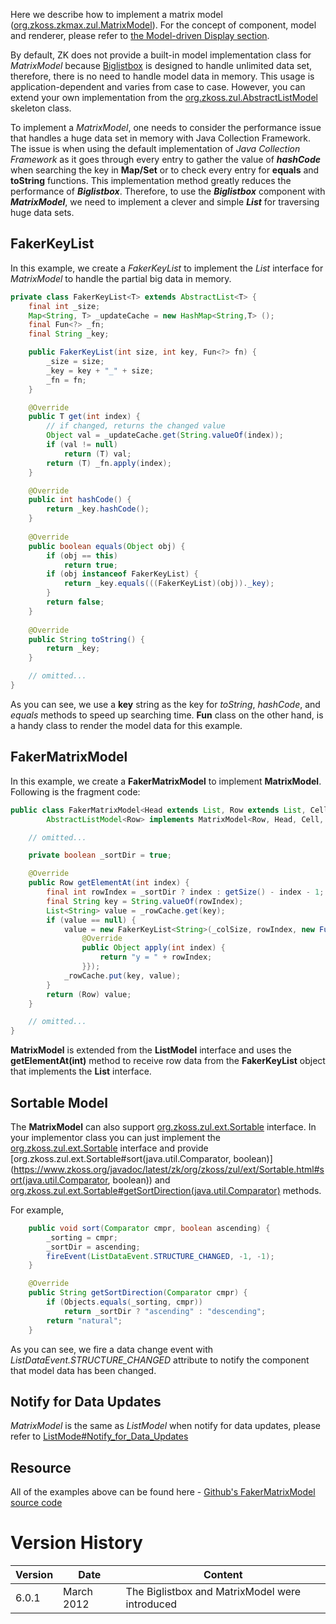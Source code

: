 

Here we describe how to implement a matrix model
([org.zkoss.zkmax.zul.MatrixModel](https://www.zkoss.org/javadoc/latest/zk/org/zkoss/zkmax/zul/MatrixModel.html)).
For the concept of component, model and renderer, please refer to [the Model-driven Display section]({{site.baseurl}}/zk_dev_ref/mvc/model/list_model#Model-driven_Display).

By default, ZK does not provide a built-in model implementation class
for *MatrixModel* because [ Biglistbox]({{site.baseurl}}/zk_component_ref/biglistbox) is
designed to handle unlimited data set, therefore, there is no need to
handle model data in memory. This usage is application-dependent and
varies from case to case. However, you can extend your own
implementation from the
[org.zkoss.zul.AbstractListModel](https://www.zkoss.org/javadoc/latest/zk/org/zkoss/zul/AbstractListModel.html)
skeleton class.

To implement a *MatrixModel*, one needs to consider the performance
issue that handles a huge data set in memory with Java Collection
Framework. The issue is when using the default implementation of <i>Java
Collection Framework</i> as it goes through every entry to gather the
value of <b><i>hashCode</i></b> when searching the key in <b>Map/Set</b>
or to check every entry for <b>equals</b> and <b>toString</b> functions.
This implementation method greatly reduces the performance of
<i><b>Biglistbox</b></i>. Therefore, to use the <i><b>Biglistbox</b></i>
component with <b><i>MatrixModel</i></b>, we need to implement a clever
and simple <b><i>List</i></b> for traversing huge data sets.

## FakerKeyList

In this example, we create a *FakerKeyList* to implement the *List*
interface for *MatrixModel* to handle the partial big data in memory.

```java
private class FakerKeyList<T> extends AbstractList<T> {
    final int _size;
    Map<String, T> _updateCache = new HashMap<String,T> ();
    final Fun<?> _fn;
    final String _key;

    public FakerKeyList(int size, int key, Fun<?> fn) {
        _size = size;
        _key = key + "_" + size;
        _fn = fn;
    }

    @Override
    public T get(int index) {
        // if changed, returns the changed value
        Object val = _updateCache.get(String.valueOf(index));
        if (val != null)
            return (T) val;
        return (T) _fn.apply(index);
    }

    @Override
    public int hashCode() {
        return _key.hashCode();
    }
        
    @Override
    public boolean equals(Object obj) {
        if (obj == this)
            return true;
        if (obj instanceof FakerKeyList) {
            return _key.equals(((FakerKeyList)(obj))._key);
        }
        return false;
    }
    
    @Override
    public String toString() {
        return _key;
    }

    // omitted...
}
```

As you can see, we use a **key** string as the key for <i>toString</i>,
<i>hashCode</i>, and <i>equals</i> methods to speed up searching time.
**Fun** class on the other hand, is a handy class to render the model
data for this example.

## FakerMatrixModel

In this example, we create a <b>FakerMatrixModel</b> to implement
<b>MatrixModel</b>. Following is the fragment code:

```java
public class FakerMatrixModel<Head extends List, Row extends List, Cell, Header> extends
        AbstractListModel<Row> implements MatrixModel<Row, Head, Cell, Header>, Sortable {

    // omitted...

    private boolean _sortDir = true;

    @Override
    public Row getElementAt(int index) {
        final int rowIndex = _sortDir ? index : getSize() - index - 1; // handle the sorting
        final String key = String.valueOf(rowIndex);
        List<String> value = _rowCache.get(key);
        if (value == null) {
            value = new FakerKeyList<String>(_colSize, rowIndex, new Fun() {
                @Override
                public Object apply(int index) {
                    return "y = " + rowIndex;
                }});
            _rowCache.put(key, value);
        }
        return (Row) value;
    }

    // omitted...
}
```

<b>MatrixModel</b> is extended from the **ListModel** interface and uses
the **getElementAt(int)** method to receive row data from the
**FakerKeyList** object that implements the **List** interface.

## Sortable Model

The <b>MatrixModel</b> can also support
[org.zkoss.zul.ext.Sortable](https://www.zkoss.org/javadoc/latest/zk/org/zkoss/zul/ext/Sortable.html)
interface. In your implementor class you can just implement the
[org.zkoss.zul.ext.Sortable](https://www.zkoss.org/javadoc/latest/zk/org/zkoss/zul/ext/Sortable.html) interface
and provide
[org.zkoss.zul.ext.Sortable#sort(java.util.Comparator, boolean)](https://www.zkoss.org/javadoc/latest/zk/org/zkoss/zul/ext/Sortable.html#sort(java.util.Comparator, boolean))
and
[org.zkoss.zul.ext.Sortable#getSortDirection(java.util.Comparator)](https://www.zkoss.org/javadoc/latest/zk/org/zkoss/zul/ext/Sortable.html#getSortDirection(java.util.Comparator))
methods.

For example,

```java
    public void sort(Comparator cmpr, boolean ascending) {
        _sorting = cmpr;
        _sortDir = ascending;
        fireEvent(ListDataEvent.STRUCTURE_CHANGED, -1, -1);
    }

    @Override
    public String getSortDirection(Comparator cmpr) {
        if (Objects.equals(_sorting, cmpr))
            return _sortDir ? "ascending" : "descending";
        return "natural";
    }
```

As you can see, we fire a data change event with
*ListDataEvent.STRUCTURE_CHANGED* attribute to notify the component that
model data has been changed.

## Notify for Data Updates

*MatrixModel* is the same as *ListModel* when notify for data updates,
please refer to [ ListMode#Notify_for_Data_Updates]({{site.baseurl}}/zk_dev_ref/mvc/model/list_model#Notify_for_Data_Updates)

## Resource

All of the examples above can be found here - [Github's FakerMatrixModel source code](https://github.com/zkoss/zk/blob/master/zktest/src/org/zkoss/zktest/test2/big/FakerMatrixModel.java)

# Version History

| Version | Date       | Content                                        |
|---------|------------|------------------------------------------------|
| 6.0.1   | March 2012 | The Biglistbox and MatrixModel were introduced |
